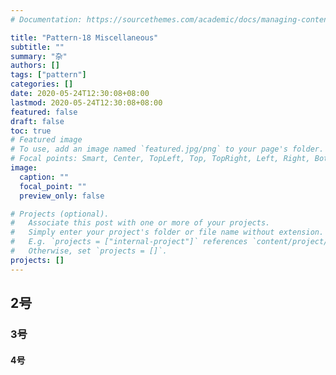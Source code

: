 ```yaml
---
# Documentation: https://sourcethemes.com/academic/docs/managing-content/

title: "Pattern-18 Miscellaneous"
subtitle: ""
summary: "杂"
authors: []
tags: ["pattern"]
categories: []
date: 2020-05-24T12:30:08+08:00
lastmod: 2020-05-24T12:30:08+08:00
featured: false
draft: false
toc: true
# Featured image
# To use, add an image named `featured.jpg/png` to your page's folder.
# Focal points: Smart, Center, TopLeft, Top, TopRight, Left, Right, BottomLeft, Bottom, BottomRight.
image:
  caption: ""
  focal_point: ""
  preview_only: false

# Projects (optional).
#   Associate this post with one or more of your projects.
#   Simply enter your project's folder or file name without extension.
#   E.g. `projects = ["internal-project"]` references `content/project/deep-learning/index.md`.
#   Otherwise, set `projects = []`.
projects: []
---
```


## 2号

### 3号

#### 4号